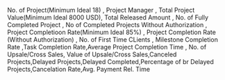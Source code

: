 No. of Project(Minimum Ideal 18)  , Project Manager , Total Project Value(Minimum Ideal 8000 USD), Total Released Amount , No. of Fully Completed Project , No of Completed Projects Without Authorization , Project Completioon Rate(Minimum Ideal 85%) , Project Completion Rate (Without Authorization) , No. of First Time CLients , Milestone Completion Rate ,Task Completion Rate,Average Project Completion Time , No. of Upsale/Cross Sales, Value of Upsale/Cross Sales,Canceled Projects,Delayed Projects,Delayed Completed,Percentage of br Delayed Projects,Cancelation Rate,Avg. Payment Rel. Time